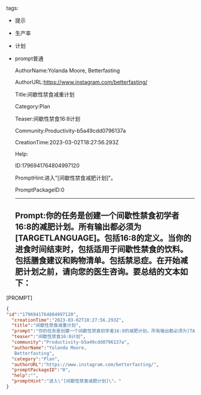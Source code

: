   tags: 
- 提示
- 生产率
- 计划
- prompt普通

  AuthorName:Yolanda Moore, Betterfasting

  AuthorURL:https://www.instagram.com/betterfasting/

  Title:间歇性禁食减重计划

  Category:Plan

  Teaser:间歇性禁食16:8计划

  Community:Productivity-b5a49cdd0796137a

  CreationTime:2023-03-02T18:27:56.293Z

  Help:

  ID:1796941764804997120

  PromptHint:进入"[间歇性禁食减肥计划]"。

  PromptPackageID:0

  ---

  ## Prompt:你的任务是创建一个间歇性禁食初学者16:8的减肥计划。所有输出都必须为[TARGETLANGUAGE]。包括16:8的定义。当你的进食时间结束时，包括适用于间歇性禁食的饮料。包括膳食建议和购物清单。包括禁忌症。在开始减肥计划之前，请向您的医生咨询。要总结的文本如下：

[PROMPT]

  ```json
  {
  "id":"1796941764804997120",
    "creationTime":"2023-03-02T18:27:56.293Z",
    "title":"间歇性禁食减重计划",
    "prompt":"你的任务是创建一个间歇性禁食初学者16:8的减肥计划。所有输出都必须为[TARGETLANGUAGE]。包括16:8的定义。当你的进食时间结束时，包括适用于间歇性禁食的饮料。包括膳食建议和购物清单。包括禁忌症。在开始减肥计划之前，请向您的医生咨询。要总结的文本如下：\n\n[PROMPT]",
    "teaser":"间歇性禁食16:8计划",
    "community":"Productivity-b5a49cdd0796137a",
    "authorName":"Yolanda Moore,
     Betterfasting",
    "category":"Plan",
    "authorURL":"https://www.instagram.com/betterfasting/",
    "promptPackageID":"0",
    "help":"",
    "promptHint":"进入\"[间歇性禁食减肥计划]\"。"
  }
  ```
